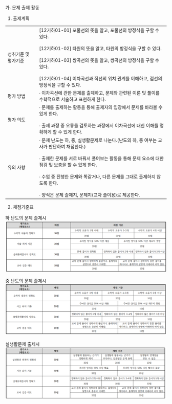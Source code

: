 
가. 문제 출제 활동

1) 출제계획

|   |   |
|---|---|
|성취기준 및 평가기준|[12기하01-01] 포물선의 뜻을 알고, 포물선의 방정식을 구할 수 있다.<br><br>[12기하01-02] 타원의 뜻을 알고, 타원의 방정식을 구할 수 있다.<br><br>[12기하01-03] 쌍곡선의 뜻을 알고, 쌍곡선의 방정식을 구할 수 있다.<br><br>[12기하01-04] 이차곡선과 직선의 위치 관계를 이해하고, 접선의 방정식을 구할 수 있다.|
|평가 방법|∙ 이차곡선에 관한 문제를 출제하고, 문제와 관련된 이론 및 풀이를 수학적으로 서술하고 표현하게 한다.|
|평가 의도|∙ 문제를 출제하는 활동을 통해 출제자의 입장에서 문제를 바라볼 수 있게 한다.<br><br>∙ 출제 과정 중 오류를 검토하는 과정에서 이차곡선에 대한 이해를 명확하게 할 수 있게 한다.|
|유의 사항|∙ 문제 난도는 하, 중, 실생활문제로 나눈다.(난도의 하, 중 여부는 교사가 판단하여 채점한다.)<br><br>∙ 출제한 문제를 서로 바꿔서 풀어보는 활동을 통해 문제 요소에 대한 점검 및 보충을 할 수 있게 한다.<br><br>∙ 수업 중 진행한 문제와 똑같거나, 다른 문제를 그대로 출제하지 않도록 한다.<br><br>∙ 양식은 문제 출제지, 문제지(교차 풀이용)로 제공한다.|

2) 채점기준표

하 난도의 문제 출제시
<img src="/assets/Pasted image 20240327082749.png"/>

중 난도의 문제 출제시
<img src="/assets/Pasted image 20240327082800.png"/>


실생활문제 출제시
<img src="/assets/Pasted image 20240327082822.png"/>
